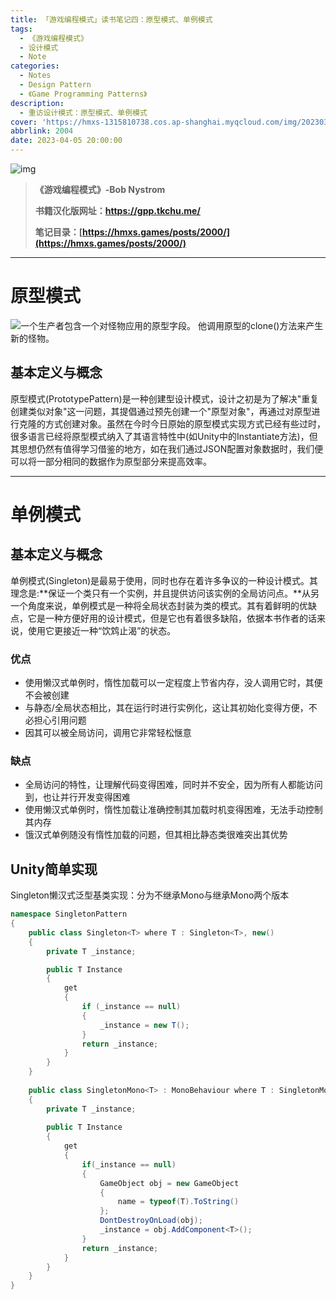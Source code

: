 ```yaml
---
title: 「游戏编程模式」读书笔记四：原型模式、单例模式
tags:
  - 《游戏编程模式》
  - 设计模式
  - Note
categories:
  - Notes
  - Design Pattern
  - 《Game Programming Patterns》
description:
  - 重访设计模式：原型模式、单例模式
cover: 'https://hmxs-1315810738.cos.ap-shanghai.myqcloud.com/img/202303301905867.jpeg'
abbrlink: 2004
date: 2023-04-05 20:00:00
---
```


![img](https://hmxs-1315810738.cos.ap-shanghai.myqcloud.com/img/202304060426139.jpeg)

> **《游戏编程模式》-Bob Nystrom**
>
> **书籍汉化版网址：https://gpp.tkchu.me/**
>
> **笔记目录：[https://hmxs.games/posts/2000/](https://hmxs.games/posts/2000/)**

---

# 原型模式

![一个生产者包含一个对怪物应用的原型字段。 他调用原型的clone()方法来产生新的怪物。](https://hmxs-1315810738.cos.ap-shanghai.myqcloud.com/img/202304061710457.png)

## 基本定义与概念

原型模式(PrototypePattern)是一种创建型设计模式，设计之初是为了解决"重复创建类似对象"这一问题，其提倡通过预先创建一个"原型对象"，再通过对原型进行克隆的方式创建对象。虽然在今时今日原始的原型模式实现方式已经有些过时，很多语言已经将原型模式纳入了其语言特性中(如Unity中的Instantiate方法)，但其思想仍然有值得学习借鉴的地方，如在我们通过JSON配置对象数据时，我们便可以将一部分相同的数据作为原型部分来提高效率。

---

# 单例模式

## 基本定义与概念

单例模式(Singleton)是最易于使用，同时也存在着许多争议的一种设计模式。其理念是:**保证一个类只有一个实例，并且提供访问该实例的全局访问点。**从另一个角度来说，单例模式是一种将全局状态封装为类的模式。其有着鲜明的优缺点，它是一种方便好用的设计模式，但是它也有着很多缺陷，依据本书作者的话来说，使用它更接近一种“饮鸩止渴”的状态。

### 优点

- 使用懒汉式单例时，惰性加载可以一定程度上节省内存，没人调用它时，其便不会被创建
- 与静态/全局状态相比，其在运行时进行实例化，这让其初始化变得方便，不必担心引用问题
- 因其可以被全局访问，调用它非常轻松惬意

### 缺点

- 全局访问的特性，让理解代码变得困难，同时并不安全，因为所有人都能访问到，也让并行开发变得困难
- 使用懒汉式单例时，惰性加载让准确控制其加载时机变得困难，无法手动控制其内存
- 饿汉式单例随没有惰性加载的问题，但其相比静态类很难突出其优势

## Unity简单实现

Singleton懒汉式泛型基类实现：分为不继承Mono与继承Mono两个版本

```C#
namespace SingletonPattern
{
    public class Singleton<T> where T : Singleton<T>, new()
    {
        private T _instance;

        public T Instance
        {
            get
            {
                if (_instance == null)
                {
                    _instance = new T();
                }
                return _instance;
            }
        }
    }
    
    public class SingletonMono<T> : MonoBehaviour where T : SingletonMono<T>
    {
        private T _instance;
        
        public T Instance
        {
            get
            {
                if(_instance == null)
                {
                    GameObject obj = new GameObject
                    {
                        name = typeof(T).ToString()
                    };
                    DontDestroyOnLoad(obj);
                    _instance = obj.AddComponent<T>();
                }
                return _instance;
            }
        }
    }
}
```

